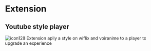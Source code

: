 # Extension

## Youtube style player
![icon128](https://github.com/user-attachments/assets/08844f4f-450f-4ef2-99f5-4d42b4fdf693)
Extension aplly a style on wiflix and voiranime to a player to upgrade an experience
